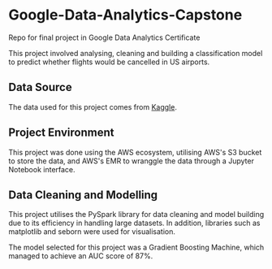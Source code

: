 # Google-Data-Analytics-Capstone
Repo for final project in Google Data Analytics Certificate

This project involved analysing, cleaning and building a classification model to predict whether flights would be cancelled in US airports.

## Data Source

The data used for this project comes from [Kaggle](https://www.kaggle.com/datasets/tylerx/flights-and-airports-data).

## Project Environment
This project was done using the AWS ecosystem, utilising AWS's S3 bucket to store the data, and AWS's EMR to wranggle the data through a Jupyter Notebook interface. 

## Data Cleaning and Modelling
This project utilises the PySpark library for data cleaning and model building due to its efficiency in handling large datasets. In addition, libraries such as matplotlib and seborn were used for visualisation. 

The model selected for this project was a Gradient Boosting Machine, which managed to achieve an AUC score of 87%.
